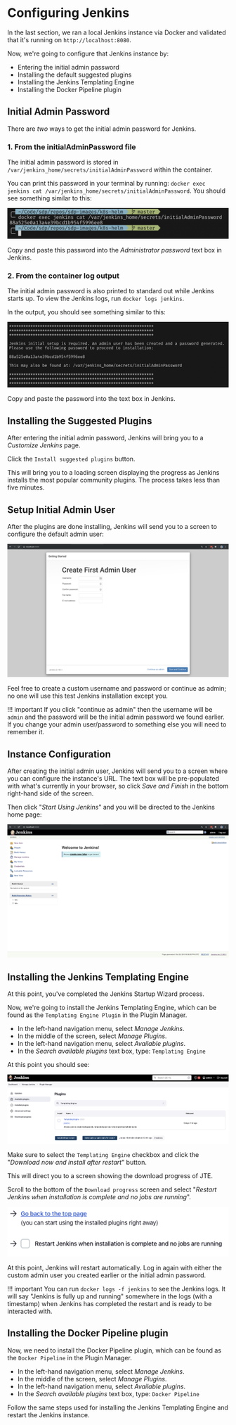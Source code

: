 # Configuring Jenkins

In the last section, we ran a local Jenkins instance via Docker and validated that it's running on `http://localhost:8080`.

Now, we're going to configure that Jenkins instance by:

* Entering the initial admin password
* Installing the default suggested plugins
* Installing the Jenkins Templating Engine
* Installing the Docker Pipeline plugin

## Initial Admin Password

There are _two_ ways to get the initial admin password for Jenkins.

### 1. From the initialAdminPassword file

The initial admin password is stored in `/var/jenkins_home/secrets/initialAdminPassword` within the container.

You can print this password in your terminal by running: `docker exec jenkins cat /var/jenkins_home/secrets/initialAdminPassword`. You should see something similar to this:

![init password](./images/cat-init-password.png)

Copy and paste this password into the *Administrator password* text box in Jenkins.

### 2. From the container log output

The initial admin password is also printed to standard out while Jenkins starts up. To view the Jenkins logs, run `docker logs jenkins`.

In the output, you should see something similar to this:

![logs init password](./images/logs_init_password.png)

Copy and paste the password into the text box in Jenkins.

## Installing the Suggested Plugins

After entering the initial admin password, Jenkins will bring you to a *Customize Jenkins* page.

Click the `Install suggested plugins` button.

This will bring you to a loading screen displaying the progress as Jenkins installs the most popular community plugins. The process takes less than five minutes.

## Setup Initial Admin User

After the plugins are done installing, Jenkins will send you to a screen to configure the default admin user:

![initial user](./images/initial_admin_user.png)

Feel free to create a custom username and password or continue as admin; no one will use this test Jenkins installation except you.

!!! important
    If you click "continue as admin" then the username will be `admin` and the password will be the initial admin password we found earlier. If you change your admin user/password to something else you will need to remember it.

## Instance Configuration

After creating the initial admin user, Jenkins will send you to a screen where you can configure the instance's URL. The text box will be pre-populated with what's currently in your browser, so click _Save and Finish_ in the bottom right-hand side of the screen.

Then click "_Start Using Jenkins_" and you will be directed to the Jenkins home page:

![](./images/jenkins-home-page.png)

## Installing the Jenkins Templating Engine

At this point, you've completed the Jenkins Startup Wizard process. 

Now, we're going to install the Jenkins Templating Engine, which can be found as the `Templating Engine Plugin` in the Plugin Manager.

* In the left-hand navigation menu, select _Manage Jenkins_.
* In the middle of the screen, select _Manage Plugins_.
* In the left-hand navigation menu, select _Available plugins_.
* In the _Search available plugins_ text box, type: `Templating Engine`

At this point you should see:

![](./images/jte-update-center.png)

Make sure to select the `Templating Engine` checkbox and click the "_Download now and install after restart_" button.

This will direct you to a screen showing the download progress of JTE.

Scroll to the bottom of the `Download progress` screen and select "_Restart Jenkins when installation is complete and no jobs are running_".

![](./images/restart-post-install-jte.png)

At this point, Jenkins will restart automatically. Log in again with either the custom admin user you created earlier or the initial admin password.

!!! important
    You can run `docker logs -f jenkins` to see the Jenkins logs. It will say "Jenkins is fully up and running" somewhere in the logs (with a timestamp) when Jenkins has completed the restart and is ready to be interacted with.

## Installing the Docker Pipeline plugin

Now, we need to install the Docker Pipeline plugin, which can be found as the `Docker Pipeline` in the Plugin Manager.

* In the left-hand navigation menu, select _Manage Jenkins_.
* In the middle of the screen, select _Manage Plugins_.
* In the left-hand navigation menu, select _Available plugins_.
* In the _Search available plugins_ text box, type: `Docker Pipeline`

Follow the same steps used for installing the Jenkins Templating Engine and restart the Jenkins instance.
